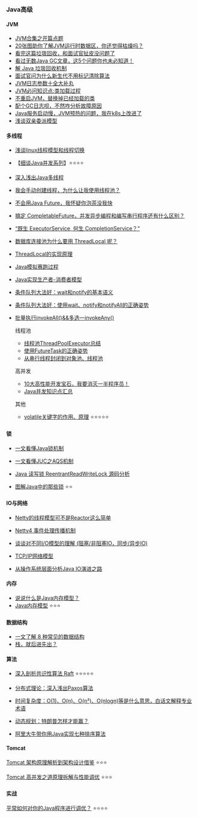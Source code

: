 ### Java高级

#### JVM

* [JVM合集之开篇点题](https://mp.weixin.qq.com/s/LcJkvrMMZU0-RrZvQXp_hw)
* [20张图助你了解JVM运行时数据区，你还觉得枯燥吗？](https://mp.weixin.qq.com/s/enKyxwDN09oEsYiEX8999w)
* [看完这篇垃圾回收，和面试官扯皮没问题了](https://mp.weixin.qq.com/s/_AKQs-xXDHlk84HbwKUzOw)
* [看过无数Java GC文章，这5个问题你也未必知道！](https://mp.weixin.qq.com/s?__biz=MzIyNjMxOTY0NA==&mid=2247484083&idx=1&sn=cf00f99e78a75a1fc6ba4b190f6111a0&chksm=e8730ec0df0487d6033a3e1e83227ff1a537c3793913b61261ef14be7d8b65f7dbcc142defd0&scene=178&cur_album_id=1408139825852776448#rd)
* [解 Java 垃圾回收机制](https://mp.weixin.qq.com/s/ooj38UUBjOElAHnzPfhmsw)
* [面试官问为什么新生代不用标记清除算法](https://mp.weixin.qq.com/s/qGL36Q1npiYKKTOG5SVv1A)
* [JVM日志参数十全大补丸](https://mp.weixin.qq.com/s/XZFEgf1ZS7gNt7lku3TF4g)
* [JVM必问知识点:类加载过程](https://mp.weixin.qq.com/s/eHqFONXXNc-LD4ugaKM6UA)
* [不重启JVM，替换掉已经加载的类](https://mp.weixin.qq.com/s/YtM93N3GmFncLBeaZo84-Q)
* [配个GC日志呗，不然咋分析故障原因](https://mp.weixin.qq.com/s/bKyouiFGtVyY265j3K8EZA)
* [Java服务启动慢，JVM预热的问题，我在k8s上改进了](https://mp.weixin.qq.com/s/wEkV_D_ic2zgY9QZqaPxIw)
* [浅谈双亲委派模型](https://monkeysayhi.github.io/2017/12/20/%E6%B5%85%E8%B0%88%E5%8F%8C%E4%BA%B2%E5%A7%94%E6%B4%BE%E6%A8%A1%E5%9E%8B/)



#### 多线程

* [浅谈linux线程模型和线程切换](https://monkeysayhi.github.io/2017/11/29/%E6%B5%85%E8%B0%88linux%E7%BA%BF%E7%A8%8B%E6%A8%A1%E5%9E%8B%E5%92%8C%E7%BA%BF%E7%A8%8B%E5%88%87%E6%8D%A2/)

* 【[细谈Java并发系列](./Concurrent/README.md)】:star::star::star::star:

* [深入浅出Java多线程](https://blog.csdn.net/weixin_44104367/article/details/104481510)
* [我会手动创建线程，为什么让我使用线程池？](https://mp.weixin.qq.com/s/0lNXfEVLfZTEEaYQ4h4dgA)
* [不会用Java Future，我怀疑你泡茶没我快](https://mp.weixin.qq.com/s/upLpuE55dfV5PmDAqKnDHQ)
* [搞定 CompletableFuture，并发异步编程和编写串行程序还有什么区别？](https://mp.weixin.qq.com/s/lPh-KHrle6ORKEnmrlXKfQ)
* [“既生 ExecutorService, 何生 CompletionService？”](https://mp.weixin.qq.com/s/RXFj2J2IdYbCRSGZhW8Rrg)
* [数据库连接池为什么要用 ThreadLocal 呢？](https://mp.weixin.qq.com/s?__biz=MzI4ODQ3NjE2OA==&mid=2247492604&idx=1&sn=05c1c360d5d0100c8bf50596568cea1a)
* [ThreadLocal的实现原理](https://monkeysayhi.github.io/2016/11/27/%E6%BA%90%E7%A0%81%7CThreadLocal%E7%9A%84%E5%AE%9E%E7%8E%B0%E5%8E%9F%E7%90%86/)
* [Java模拟赛跑过程](https://monkeysayhi.github.io/2017/10/08/Java%E6%A8%A1%E6%8B%9F%E8%B5%9B%E8%B7%91%E8%BF%87%E7%A8%8B/)
* [Java实现生产者-消费者模型](https://monkeysayhi.github.io/2017/10/08/Java%E5%AE%9E%E7%8E%B0%E7%94%9F%E4%BA%A7%E8%80%85-%E6%B6%88%E8%B4%B9%E8%80%85%E6%A8%A1%E5%9E%8B/)
* [条件队列大法好：wait和notify的基本语义](https://monkeysayhi.github.io/2017/11/15/%E6%9D%A1%E4%BB%B6%E9%98%9F%E5%88%97%E5%A4%A7%E6%B3%95%E5%A5%BD%EF%BC%9Await%E5%92%8Cnotify%E7%9A%84%E5%9F%BA%E6%9C%AC%E8%AF%AD%E4%B9%89/)
* [条件队列大法好：使用wait、notify和notifyAll的正确姿势](https://monkeysayhi.github.io/2017/11/29/%E6%9D%A1%E4%BB%B6%E9%98%9F%E5%88%97%E5%A4%A7%E6%B3%95%E5%A5%BD%EF%BC%9A%E4%BD%BF%E7%94%A8wait%E3%80%81notify%E5%92%8CnotifyAll%E7%9A%84%E6%AD%A3%E7%A1%AE%E5%A7%BF%E5%8A%BF/)
* [批量执行invokeAll()&&多选一invokeAny()](https://monkeysayhi.github.io/2017/11/19/%E6%BA%90%E7%A0%81%7C%E6%89%B9%E9%87%8F%E6%89%A7%E8%A1%8CinvokeAll()&&%E5%A4%9A%E9%80%89%E4%B8%80invokeAny()/)


    线程池
    * [线程池ThreadPoolExecutor总结](https://monkeysayhi.github.io/2018/11/08/%E7%BA%BF%E7%A8%8B%E6%B1%A0ThreadPoolExecutor%E6%80%BB%E7%BB%93/)
    * [使用FutureTask的正确姿势](https://monkeysayhi.github.io/2017/10/29/%E6%BA%90%E7%A0%81%7C%E4%BD%BF%E7%94%A8FutureTask%E7%9A%84%E6%AD%A3%E7%A1%AE%E5%A7%BF%E5%8A%BF/)
    * [从串行线程封闭到对象池、线程池](https://monkeysayhi.github.io/2017/10/26/%E6%BA%90%E7%A0%81%7C%E4%BB%8E%E4%B8%B2%E8%A1%8C%E7%BA%BF%E7%A8%8B%E5%B0%81%E9%97%AD%E5%88%B0%E5%AF%B9%E8%B1%A1%E6%B1%A0%E3%80%81%E7%BA%BF%E7%A8%8B%E6%B1%A0/)
    
    高并发
    * [10大高性能开发宝石，我要消灭一半程序员！](https://mp.weixin.qq.com/s?__biz=MzIyNjMxOTY0NA==&mid=2247486319&idx=1&sn=3d49360a9451916b277b2cba6fca7873&chksm=e873071cdf048e0a4f64c7445a9815e61d3b820098da6fda9e2a70d5038ed92a0e13cbfca04d&scene=178&cur_album_id=1408139825852776448#rd)
    * [Java并发知识点汇总](https://blog.csdn.net/codingtu/article/details/78061028)


    其他
    * [volatile关键字的作用、原理](https://monkeysayhi.github.io/2016/11/29/volatile%E5%85%B3%E9%94%AE%E5%AD%97%E7%9A%84%E4%BD%9C%E7%94%A8%E3%80%81%E5%8E%9F%E7%90%86/) :star::star::star::star::star:

#### 锁
* [一文看懂Java锁机制](https://mp.weixin.qq.com/s/dFh4WN1je8VmFdYX8Czhew)

* [一文看懂JUC之AQS机制](https://mp.weixin.qq.com/s/HEylBNG8-uIHrUwDFE8GYA)

* [Java 读写锁 ReentrantReadWriteLock 源码分析](https://mp.weixin.qq.com/s/qI7ngEDbaeq3M6Qj_LSeBg)

* [图解Java中的那些锁](https://mp.weixin.qq.com/s/X_7KJXORH65wRMnrDIX0jQ) :star::star:




#### IO与网络

* [Netty的线程模型可不是Reactor这么简单](https://mp.weixin.qq.com/s/kcSI0yQH3HxZt5KFU-M8_w)

* [Netty4 事件处理传播机制](https://mp.weixin.qq.com/s/5dlUN0bzW3aKfcg1PSR5Ow)


* [谈谈对不同I/O模型的理解 (阻塞/非阻塞IO，同步/异步IO)](https://my.oschina.net/u/4504531/blog/4718645)

* [TCP/IP网络模型](https://mp.weixin.qq.com/s/-dCQjrJQjKbZRsPCBJhRwA)

* [从操作系统层面分析Java IO演进之路](https://mp.weixin.qq.com/s/KgJFyEmZApF7l5UUJeWf8Q)

#### 内存

* [说说什么是Java内存模型？](https://mp.weixin.qq.com/s/2WGe0XP-Upz0Pwd05ASTXQ)
* [Java内存模型](https://monkeysayhi.github.io/2016/11/26/Java%E5%86%85%E5%AD%98%E6%A8%A1%E5%9E%8B/) :star::star::star:


#### 数据结构

* [一文了解 8 种常见的数据结构](https://my.oschina.net/qinggee/blog/4618256)
* [栈，就后进先出？](https://mp.weixin.qq.com/s/6l1wtgTiBjv7AKfgrfx4Fw)


#### 算法

* [深入剖析共识性算法 Raft](https://my.oschina.net/vivotech/blog/5023558) :star::star::star::star::star:

* [分布式理论：深入浅出Paxos算法](https://mp.weixin.qq.com/s/Z70jtoACsnc64ln1YkWC8A)

* [时间复杂度：O(1)、O(n)、O(n²)、O(nlogn)等是什么意思，白话文解释专业术语](https://blog.csdn.net/qq_27093465/article/details/70690749)

* [动态规划：特朗普怎样才能赢？](https://mp.weixin.qq.com/s?__biz=MzIyNjMxOTY0NA==&mid=2247487554&idx=1&sn=5daa297837855b397cddb5bc51f4212a&chksm=e8731c31df0495275424d170220b06fa586b66724388e26d351962c6775ccd8045c6844bfafb&scene=178&cur_album_id=1359688690091753473#rd) 

* [阿里大牛带你用Java实现七种排序算法](https://mp.weixin.qq.com/s/LkahvzF2rCtcAbAah_hOMQ)



#### Tomcat

[Tomcat 架构原理解析到架构设计借鉴](https://mp.weixin.qq.com/s?__biz=MzkzMDI1NjcyOQ==&mid=2247487707&idx=1&sn=7657d73cc944fae265ad6ce5f25cad1d) :star::star::star:

[Tomcat 高并发之道原理拆解与性能调优](https://mp.weixin.qq.com/s?__biz=MzkzMDI1NjcyOQ==&mid=2247487712&idx=1&sn=a77efe0871bf0c5d1dc9d0a3ae138d5e) :star::star::star:



#### 实战

[平常如何对你的Java程序进行调优？](https://mp.weixin.qq.com/s/7GtGNU1_fEW4CJNba65rMQ) :star::star::star::star:

